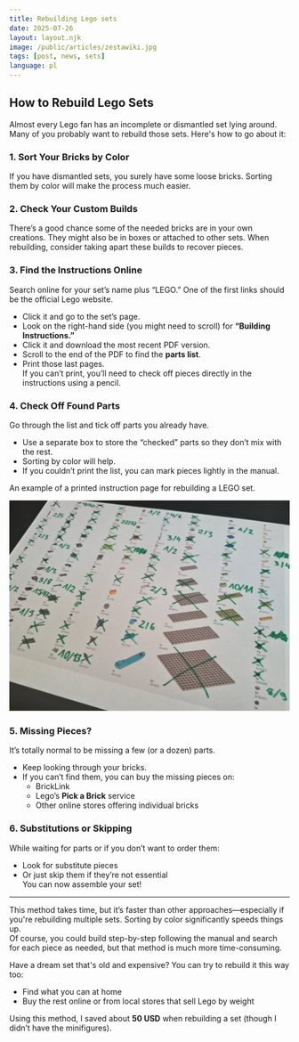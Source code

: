```yaml
---
title: Rebuilding Lego sets
date: 2025-07-26
layout: layout.njk
image: /public/articles/zestawiki.jpg
tags: [post, news, sets]
language: pl
---
```


## How to Rebuild Lego Sets

Almost every Lego fan has an incomplete or dismantled set lying around. Many of you probably want to rebuild those sets. Here's how to go about it:

### 1. Sort Your Bricks by Color  
If you have dismantled sets, you surely have some loose bricks. Sorting them by color will make the process much easier.

### 2. Check Your Custom Builds  
There’s a good chance some of the needed bricks are in your own creations. They might also be in boxes or attached to other sets. When rebuilding, consider taking apart these builds to recover pieces.

### 3. Find the Instructions Online  
Search online for your set’s name plus “LEGO.” One of the first links should be the official Lego website.  
- Click it and go to the set’s page.  
- Look on the right-hand side (you might need to scroll) for **“Building Instructions.”**  
- Click it and download the most recent PDF version.  
- Scroll to the end of the PDF to find the **parts list**.  
- Print those last pages.  
If you can’t print, you’ll need to check off pieces directly in the instructions using a pencil.

### 4. Check Off Found Parts  
Go through the list and tick off parts you already have.  
- Use a separate box to store the “checked” parts so they don’t mix with the rest.  
- Sorting by color will help.  
- If you couldn’t print the list, you can mark pieces lightly in the manual.

An example of a printed instruction page for rebuilding a LEGO set.

<img src="/public/articles/lista.jpg" alt="'lista'" class="post-image" />

### 5. Missing Pieces?  
It’s totally normal to be missing a few (or a dozen) parts.  
- Keep looking through your bricks.  
- If you can’t find them, you can buy the missing pieces on:  
  - BrickLink 
  - Lego’s **Pick a Brick** service  
  - Other online stores offering individual bricks

### 6. Substitutions or Skipping  
While waiting for parts or if you don’t want to order them:  
- Look for substitute pieces  
- Or just skip them if they’re not essential  
You can now assemble your set!

---

This method takes time, but it’s faster than other approaches—especially if you're rebuilding multiple sets. Sorting by color significantly speeds things up.  
Of course, you could build step-by-step following the manual and search for each piece as needed, but that method is much more time-consuming.

Have a dream set that's old and expensive? You can try to rebuild it this way too:
- Find what you can at home
- Buy the rest online or from local stores that sell Lego by weight

Using this method, I saved about **50 USD** when rebuilding a set (though I didn’t have the minifigures).